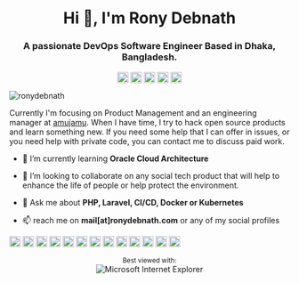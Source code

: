 <!--
**ronydebnath/ronydebnath** is a ✨ _special_ ✨ repository because its `README.md` (this file) appears on your GitHub profile.

Here are some ideas to get you started:

- 🔭 I’m currently working on ...
- 🌱 I’m currently learning ...
- 👯 I’m looking to collaborate on ...
- 🤔 I’m looking for help with ...
- 💬 Ask me about ...
- 📫 How to reach me: ...
- 😄 Pronouns: ...
- ⚡ Fun fact: ...
-->

<h1 align="center">Hi 👋, I'm Rony Debnath</h1>
<h3 align="center">A passionate DevOps Software Engineer Based in Dhaka, Bangladesh.</h3>
<p align="center">
<a href="https://twitter.com/ronydnath" target="blank"><img align="center" src="https://cdn.jsdelivr.net/npm/simple-icons@3.0.1/icons/twitter.svg" alt="ronydnath" height="20" width="20" /></a>
<a href="https://linkedin.com/in/ronydebnath" target="blank"><img align="center" src="https://cdn.jsdelivr.net/npm/simple-icons@3.0.1/icons/linkedin.svg" alt="ronydebnath" height="20" width="20" /></a>
<a href="https://fb.com/rdrony" target="blank"><img align="center" src="https://cdn.jsdelivr.net/npm/simple-icons@3.0.1/icons/facebook.svg" alt="rdrony" height="20" width="20" /></a>
<a href="https://medium.com/@ronydebnath" target="blank"><img align="center" src="https://cdn.jsdelivr.net/npm/simple-icons@3.0.1/icons/medium.svg" alt="@ronydebnath" height="20" width="20" /></a>
<a href="https://gitlab.com/ronydebnath" target="blank"><img align="center" src="https://cdn.jsdelivr.net/npm/simple-icons@3.0.1/icons/gitlab.svg" alt="@ronydebnath" height="20" width="20" /></a>
</p>

<p align="left"> <img src="https://komarev.com/ghpvc/?username=ronydebnath" alt="ronydebnath" /> </p>

<p>Currently I'm focusing on Product Management and an engineering manager at <a href="https://amujamu.com/" title="Leading Tour Activity Booking Marketplace of Thailand">amujamu</a>. When I have time, I try to hack open source products and learn something new. If you need some help that I can offer in issues, or you need help with private code, you can contact me to discuss paid work. </p>

- 🌱 I’m currently learning **Oracle Cloud Architecture**

- 👯 I’m looking to collaborate on any social tech product that will help to enhance the life of people or help protect the environment.

- 💬 Ask me about **PHP, Laravel, CI/CD, Docker or Kubernetes**

- 📫 reach me on **mail[at]ronydebnath.com** or any of my social profiles

<p align="left"><img src="https://devicons.github.io/devicon/devicon.git/icons/vuejs/vuejs-original-wordmark.svg" alt="vuejs" width="20" height="20"/> <img src="https://devicons.github.io/devicon/devicon.git/icons/amazonwebservices/amazonwebservices-original-wordmark.svg" alt="aws" width="20" height="20"/> <img src="https://devicons.github.io/devicon/devicon.git/icons/docker/docker-original-wordmark.svg" alt="docker" width="20" height="20"/> <img src="https://devicons.github.io/devicon/devicon.git/icons/laravel/laravel-plain-wordmark.svg" alt="laravel" width="20" height="20"/> <img src="https://devicons.github.io/devicon/devicon.git/icons/mysql/mysql-original-wordmark.svg" alt="mysql" width="20" height="20"/> <img src="https://devicons.github.io/devicon/devicon.git/icons/php/php-original.svg" alt="php" width="20" height="20"/> <img src="https://devicons.github.io/devicon/devicon.git/icons/postgresql/postgresql-original-wordmark.svg" alt="postgresql" width="20" height="20"/> <img src="https://devicons.github.io/devicon/devicon.git/icons/redis/redis-original-wordmark.svg" alt="redis" width="20" height="20"/> <img src="https://devicons.github.io/devicon/devicon.git/icons/nodejs/nodejs-original-wordmark.svg" alt="nodejs" width="20" height="20"/> <img src="https://devicons.github.io/devicon/devicon.git/icons/oracle/oracle-original.svg" alt="oracle" width="20" height="20"/> <img src="https://devicons.github.io/devicon/devicon.git/icons/nginx/nginx-original.svg" alt="nginx" width="20" height="20"/> <img src="https://devicons.github.io/devicon/devicon.git/icons/linux/linux-original.svg" alt="linux" width="20" height="20"/> <img src="https://devicons.github.io/devicon/devicon.git/icons/webpack/webpack-original.svg" alt="webpack" width="20" height="20"/></p><p align="center"> </p>

<div align="center">

<sup>Best viewed with:</sup><br />![Microsoft Internet Explorer](https://user-images.githubusercontent.com/282759/84683523-52f97980-af05-11ea-9da0-639e1c368536.gif)

</div>
